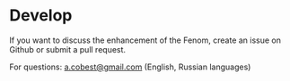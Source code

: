 Develop
=======

If you want to discuss the enhancement of the Fenom, create an issue on Github or submit a pull request.

For questions: a.cobest@gmail.com (English, Russian languages)